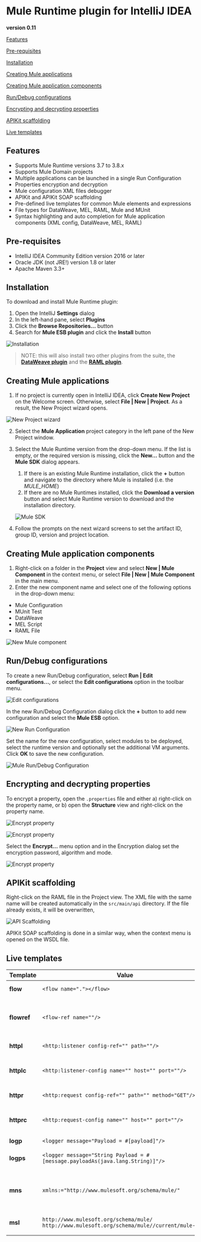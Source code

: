 # Mule Runtime plugin for IntelliJ IDEA
**version 0.11**



[Features](#features)

[Pre-requisites](#pre-requisites)

[Installation](#installation)

[Creating Mule applications](#creating-mule-applications)

[Creating Mule application components](#creating-mule-application-components)

[Run/Debug configurations](#rundebug-configurations)

[Encrypting and decrypting properties](#encrypting-and-decrypting-properties)

[APIKit scaffolding](#apikit-scaffolding)

[Live templates](#live-templates)




## Features
- Supports Mule Runtime versions 3.7 to 3.8.x
- Supports Mule Domain projects
- Multiple applications can be launched in a single Run Configuration
- Properties encryption and decryption
- Mule configuration XML files debugger
- APIKit and APIKit SOAP scaffolding
- Pre-defined live templates for common Mule elements and expressions
- File types for DataWeave, MEL, RAML, Mule and MUnit
- Syntax highlighting and auto completion for Mule application components (XML config, DataWeave, MEL, RAML)

## Pre-requisites
- IntelliJ IDEA Community Edition version 2016 or later
- Oracle JDK (not JRE!) version 1.8 or later
- Apache Maven 3.3+

## Installation
To download and install Mule Runtime plugin:
1. Open the IntelliJ **Settings** dialog
2. In the left-hand pane, select **Plugins**
3. Click the **Browse Repositories...** button
4. Search for **Mule ESB plugin** and click the **Install** button

![Installation](images/install.png)

> NOTE: this will also install two other plugins from the suite, the **[DataWeave plugin](https://github.com/machaval/mule-intellij-plugins/tree/master/data-weave-plugin)** and the **[RAML plugin](https://github.com/machaval/mule-intellij-plugins/tree/master/raml-plugin)**.

## Creating Mule applications
1. If no project is currently open in IntelliJ IDEA, click **Create New Project** on the Welcome screen. Otherwise, select **File | New | Project**.
As a result, the New Project wizard opens.

![New Project wizard](images/newMuleApplication.png)

2. Select the **Mule Application** project category in the left pane of the New Project window.
3. Select the Mule Runtime version from the drop-down menu. If the list is empty, or the required version is missing, click the **New...** button and the **Mule SDK** dialog appears.
   1. If there is an existing Mule Runtime installation, click the **+** button and navigate to the directory where Mule is installed (i.e. the *MULE_HOME*)
   2. If there are no Mule Runtimes installed, click the **Download a version** button and select Mule Runtime version to download and the installation directory.

    ![Mule SDK](images/newMuleSDK.png)

4. Follow the prompts on the next wizard screens to set the artifact ID, group ID, version and project location.

## Creating Mule application components
1. Right-click on a folder in the **Project** view and select **New | Mule Component** in the context menu, or select **File | New | Mule Component** in the main menu.
2. Enter the new component name and select one of the following options in the drop-down menu:
- Mule Configuration
- MUnit Test
- DataWeave
- MEL Script
- RAML File

![New Mule component](images/createMuleComponent.png)

## Run/Debug configurations
To create a new Run/Debug configuration, select **Run | Edit configurations...**, or select the **Edit configurations** option in the toolbar menu.

![Edit configurations](images/editConfigurations.png)

In the new Run/Debug Configuration dialog click the **+** button to add new configuration and select the **Mule ESB** option.

![New Run Configuration](images/addNewConfiguration.png)

Set the name for the new configuration, select modules to be deployed, select the runtime version and optionally set the additional VM arguments. Click **OK** to save the new configuration.

![Mule Run/Debug Configuration](images/runDebugConfiguration.png)

## Encrypting and decrypting properties

To encrypt a property, open the `.properties` file and either a) right-click on the property name, or b) open the **Structure** view and right-click on the property name.

![Encrypt property](images/encrypt1.png)

![Encrypt property](images/encrypt2.png)

Select the **Encrypt...** menu option and in the Encryption dialog set the encryption password, algorithm and mode.

![Encrypt property](images/encryptDialog.png)


## APIKit scaffolding

Right-click on the RAML file in the Project view. The XML file with the same name will be created automatically in the `src/main/api` directory. If the file already exists, it will be overwritten,

![API Scaffolding](images/apiScaffolding.png)

APIKit SOAP scaffolding is done in a similar way, when the context menu is opened on the WSDL file.

## Live templates

| Template | Value |Notes|
|:---------|-------|-----|
|**flow**|`<flow name="."></flow>`|Creates new flow|
|**flowref**|`<flow-ref name=""/>`|Creates reference to an existing flow|
|**httpl**|`<http:listener config-ref="" path=""/>`|HTTP listener|
|**httplc**|`<http:listener-config name="" host="" port=""/>`|Global HTTP listener config|
|**httpr**|`<http:request config-ref="" path="" method="GET"/>`|HTTP request|
|**httprc**|`<http:request-config name="" host="" port=""/>`|Global HTTP request config|
|**logp**|`<logger message="Payload = #[payload]"/>`|Logger|
|**logps**|`<logger message="String Payload = #[message.payloadAs(java.lang.String)]"/>`|Logs message as a string|
|**mns**|`xmlns:="http://www.mulesoft.org/schema/mule/"`|Template for namespace prefix declaration|
|**msl**|`http://www.mulesoft.org/schema/mule/ http://www.mulesoft.org/schema/mule//current/mule-.xsd`|Template for schema location|

